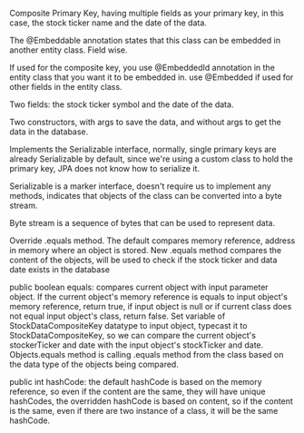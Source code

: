 Composite Primary Key, having multiple fields as your primary key, in this case, the stock ticker name and the date of the data. 

The @Embeddable annotation states that this class can be embedded in another entity class. Field wise.

If used for the composite key, you use @EmbeddedId annotation in the entity class that you want it to be embedded in.
use @Embedded if used for other fields in the entity class.

Two fields: the stock ticker symbol and the date of the data.

Two constructors, with args to save the data, and without args to get the data in the database.

Implements the Serializable interface, normally, single primary keys are already Serializable by default,
since we're using a custom class to hold the primary key, JPA does not know how to serialize it.

Serializable is a marker interface, doesn't require us to implement any methods, indicates that objects of the class can be converted into a byte stream.

Byte stream is a sequence of bytes that can be used to represent data.

Override .equals method. The default compares memory reference, address in memory where an object is stored.
New .equals method compares the content of the objects, will be used to check if the stock ticker and data date exists in the database

public boolean equals: compares current object with input parameter object. If the current object's memory reference is equals to input object's memory reference,
return true, if input object is null or if current class does not equal input object's class, return false.
Set variable of StockDataCompositeKey datatype to input object, typecast it to StockDataCompositeKey,
so we can compare the current object's stockerTicker and date with the input object's stockTicker and date.
Objects.equals method is calling .equals method from the class based on the data type of the objects being compared. 

public int hashCode: the default hashCode is based on the memory reference, so even if the content are the same, they will have unique hashCodes,
the overridden hashCode is based on content, so if the content is the same, even if there are two instance of a class, it will be the same hashCode.
